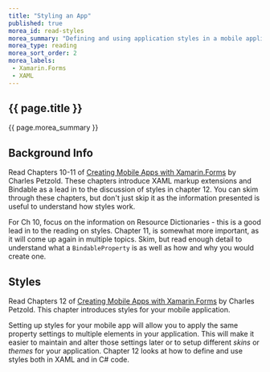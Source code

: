```yaml
---
title: "Styling an App"
published: true
morea_id: read-styles
morea_summary: "Defining and using application styles in a mobile application."
morea_type: reading
morea_sort_order: 2
morea_labels:
 - Xamarin.Forms
 - XAML
---
```


## {{ page.title }}
{{ page.morea_summary }}

## Background Info
Read Chapters 10-11 of [Creating Mobile Apps with Xamarin.Forms](https://developer.xamarin.com/guides/xamarin-forms/creating-mobile-apps-xamarin-forms/) by Charles Petzold. These chapters introduce XAML markup extensions and Bindable as a lead in to the discussion of styles in chapter 12.  You can skim through these chapters, but don't just skip it as the information presented is useful to understand how styles work.

For Ch 10, focus on the information on Resource Dictionaries - this is a good lead in to the reading on styles. Chapter 11, is somewhat more important, as it will come up again in multiple topics.  Skim, but read enough detail to understand what a `BindableProperty` is as well as how and why you would create one.

## Styles
Read Chapters 12 of [Creating Mobile Apps with Xamarin.Forms](https://developer.xamarin.com/guides/xamarin-forms/creating-mobile-apps-xamarin-forms/) by Charles Petzold. This chapter introduces styles for your mobile application.

Setting up styles for your mobile app will allow you to apply the same property settings to multiple elements in your application. This will make it easier to maintain and alter those settings later or to setup different *skins* or *themes* for your application.  Chapter 12 looks at how to define and use styles both in XAML and in C# code.
